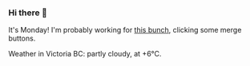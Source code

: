 ### Hi there :wave:

It's Monday! I'm probably working for [this bunch](https://github.com/kohofinancial), clicking some merge buttons.

Weather in Victoria BC: partly cloudy, at +6°C.
